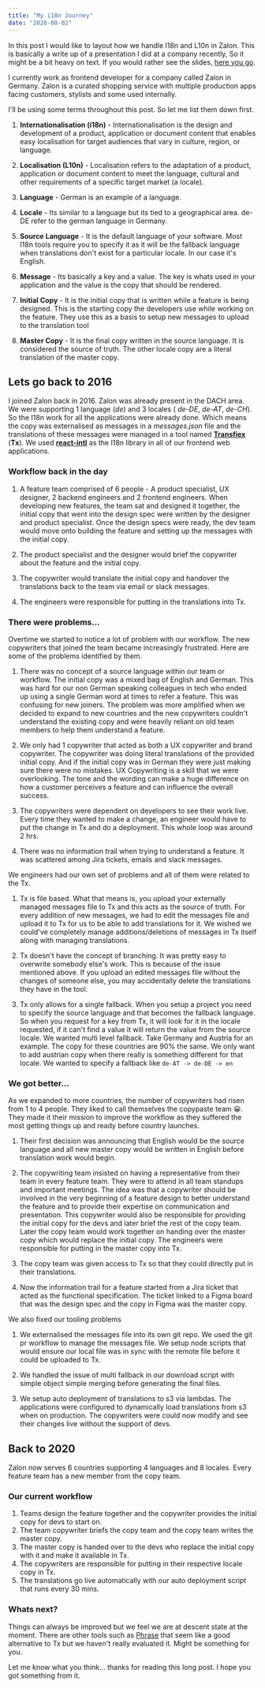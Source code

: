 ```yaml
---
title: "My i18n Journey"
date: "2020-08-02"
---
```


In this post I would like to layout how we handle I18n and L10n in Zalon. This is basically a write up of a presentation I did at a company recently, So it might be a bit heavy on text. If you would rather see the slides, [here you go](https://docs.google.com/presentation/d/1c7Ar5ja0xx9hNuvLOVAmuGRorEc924AbvWRQw3VCiPE/edit#slide=id.g1d669f99c2_0_94).

I currently work as frontend developer for a company called Zalon in Germany. Zalon is a curated shopping service with multiple production apps facing customers, stylists and some used internally.

I'll be using some terms throughout this post. So let me list them down first.

1. **Internationalisation (i18n)** - Internationalisation is the design and development of a product, application or document content that enables easy localisation for target audiences that vary in culture, region, or language.

2. **Localisation (L10n)** - Localisation refers to the adaptation of a product, application or document content to meet the language, cultural and other requirements of a specific target market (a locale).

3. **Language** - German is an example of a language.

4. **Locale** - Its similar to a language but its tied to a geographical area. de-DE refer to the german language in Germany.

5. **Source Language** - It is the default language of your software. Most I18n tools require you to specify it as it will be the fallback language when translations don't exist for a particular locale. In our case it's English.

6. **Message** - Its basically a key and a value. The key is whats used in your application and the value is the copy that should be rendered.

7. **Initial Copy** - It is the initial copy that is written while a feature is being designed. This is the starting copy the developers use while working on the feature. They use this as a basis to setup new messages to upload to the translation tool

8. **Master Copy** - It is the final copy written in the source language. It is considered the source of truth. The other locale copy are a literal translation of the master copy.

## Lets go back to 2016

I joined Zalon back in 2016. Zalon was already present in the DACH area. We were supporting 1 language (_de_) and 3 locales ( _de-DE_, _de-AT_, _de-CH_). So the I18n work for all the applications were already done. Which means the copy was externalised as messages in a _messages.json_ file and the translations of these messages were managed in a tool named [**Transfiex**](https://www.transifex.com/) (**Tx**). We used [**react-intl**](https://formatjs.io/docs/react-intl/) as the I18n library in all of our frontend web applications.

### Workflow back in the day

1. A feature team comprised of 6 people - A product specialist, UX
   designer, 2 backend engineers and 2 frontend engineers. When
   developing new features, the team sat and designed it together, the
   initial copy that went into the design spec were written by the
   designer and product specialist. Once the design specs were ready,
   the dev team would move onto building the feature and setting up the
   messages with the initial copy.

2. The product specialist and the designer would brief the copywriter about the feature and the initial copy.

3. The copywriter would translate the initial copy and handover the translations back to the team via email or slack messages.

4. The engineers were responsible for putting in the translations into Tx.

### There were problems...

Overtime we started to notice a lot of problem with our workflow. The new copywriters that joined the team became increasingly frustrated. Here are some of the problems identified by them.

1. There was no concept of a source language within our team or workflow. The initial copy was a mixed bag of English and German. This was hard for our non German speaking colleagues in tech who ended up using a single German word at times to refer a feature. This was confusing for new joiners. The problem was more amplified when we decided to expand to new countries and the new copywriters couldn't understand the existing copy and were heavily reliant on old team members to help them understand a feature.

2. We only had 1 copywriter that acted as both a UX copywriter and brand copywriter. The copywriter was doing literal translations of the provided initial copy. And if the initial copy was in German they were just making sure there were no mistakes. UX Copywriting is a skill that we were overlooking. The tone and the wording can make a huge difference on how a customer perceives a feature and can influence the overall success.

3. The copywriters were dependent on developers to see their work live. Every time they wanted to make a change, an engineer would have to put the change in Tx and do a deployment. This whole loop was around 2 hrs.

4. There was no information trail when trying to understand a feature. It was scattered among Jira tickets, emails and slack messages.

We engineers had our own set of problems and all of them were related to the Tx.

1. Tx is file based. What that means is, you upload your externally managed messages file to Tx and this acts as the source of truth. For every addition of new messages, we had to edit the messages file and upload it to Tx for us to be able to add translations for it. We wished we could've completely manage additions/deletions of messages in Tx itself along with managing translations.

2. Tx doesn't have the concept of branching. It was pretty easy to overwrite somebody else's work. This is because of the issue mentioned above. If you upload an edited messages file without the changes of someone else, you may accidentally delete the translations they have in the tool.

3. Tx only allows for a single fallback. When you setup a project you need to specify the source language and that becomes the fallback language. So when you request for a key from Tx, it will look for it in the locale requested, if it can't find a value it will return the value from the source locale. We wanted multi level fallback. Take Germany and Austria for an example. The copy for these countries are 90% the same. We only want to add austrian copy when there really is something different for that locale. We wanted to specify a fallback like `de-AT -> de-DE -> en`

### We got better...

As we expanded to more countries, the number of copywriters had risen from 1 to 4 people. They liked to call themselves the copypaste team 😀. They made it their mission to improve the workflow as they suffered the most getting things up and ready before country launches.

1. Their first decision was announcing that English would be the source language and all new master copy would be written in English before translation work would begin.

2. The copywriting team insisted on having a representative from their team in every feature team. They were to attend in all team standups and important meetings. The idea was that a copywriter should be involved in the very beginning of a feature design to better understand the feature and to provide their expertise on communication and presentation. This copywriter would also be responsible for providing the initial copy for the devs and later brief the rest of the copy team. Later the copy team would work together on handing over the master copy which would replace the initial copy. The engineers were responsible for putting in the master copy into Tx.

3. The copy team was given access to Tx so that they could directly put in their translations.

4. Now the information trail for a feature started from a Jira ticket that acted as the functional specification. The ticket linked to a Figma board that was the design spec and the copy in Figma was the master copy.

We also fixed our tooling problems

1. We externalised the messages file into its own git repo. We used the git pr workflow to manage the messages file. We setup node scripts that would ensure our local file was in sync with the remote file before it could be uploaded to Tx.

2. We handled the issue of multi fallback in our download script with simple object simple merging before generating the final files.

3. We setup auto deployment of translations to s3 via lambdas. The applications were configured to dynamically load translations from s3 when on production. The copywriters were could now modify and see their changes live without the support of devs.

## Back to 2020

Zalon now serves 6 countries supporting 4 languages and 8 locales. Every feature team has a new member from the copy team.

### Our current workflow

1. Teams design the feature together and the copywriter provides the initial copy for devs to start on.
2. The team copywriter briefs the copy team and the copy team writes the master copy.
3. The master copy is handed over to the devs who replace the initial copy with it and make it available in Tx.
4. The copywriters are responsible for putting in their respective locale copy in Tx.
5. The translations go live automatically with our auto deployment script that runs every 30 mins.

### Whats next?

Things can always be improved but we feel we are at descent state at the moment. There are other tools such as [Phrase](https://phrase.com/) that seem like a good alternative to Tx but we haven't really evaluated it. Might be something for you.

Let me know what you think... thanks for reading this long post. I hope you got something from it.
